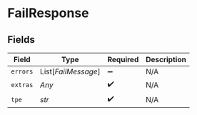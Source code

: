 # FailResponse


## Fields

| Field               | Type                | Required            | Description         |
| ------------------- | ------------------- | ------------------- | ------------------- |
| `errors`            | List[*FailMessage*] | :heavy_minus_sign:  | N/A                 |
| `extras`            | *Any*               | :heavy_check_mark:  | N/A                 |
| `tpe`               | *str*               | :heavy_check_mark:  | N/A                 |